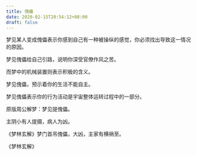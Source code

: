 ```yaml
---
title: 傀儡
date: 2020-02-15T20:54:12+08:00
draft: false
---
```


梦见某人变成傀儡表示你感到自己有一种被操纵的感觉，你必须找出导致这一情况的原因。

梦见傀儡给自己引路，说明你深受官僚作风之苦。

而梦中的机械装置则表示积极的含义。

梦见傀儡，预示着你的生活不能自主。

梦见傀儡表示你的行为活动是宇宙整体运转过程中的一部分。

原版周公解梦：梦见提傀儡。

主阴小有人提摄，病人为凶。

《梦林玄解》梦门首吊傀儡，大凶，主家有横祸至。

《梦林玄解》